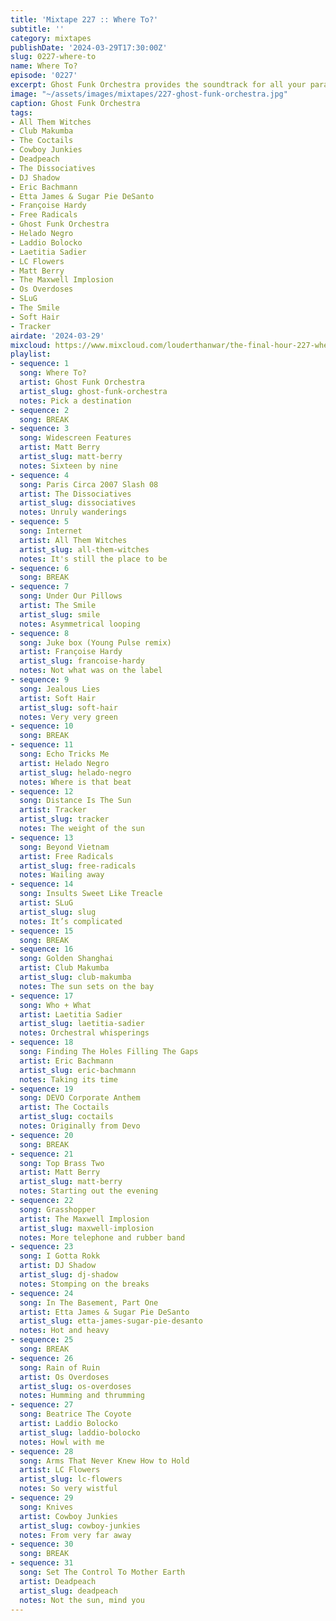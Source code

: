 ```yaml
---
title: 'Mixtape 227 :: Where To?'
subtitle: ''
category: mixtapes
publishDate: '2024-03-29T17:30:00Z'
slug: 0227-where-to
name: Where To?
episode: '0227'
excerpt: Ghost Funk Orchestra provides the soundtrack for all your paranormal festivities.
image: "~/assets/images/mixtapes/227-ghost-funk-orchestra.jpg"
caption: Ghost Funk Orchestra
tags:
- All Them Witches
- Club Makumba
- The Coctails
- Cowboy Junkies
- Deadpeach
- The Dissociatives
- DJ Shadow
- Eric Bachmann
- Etta James & Sugar Pie DeSanto
- Françoise Hardy
- Free Radicals
- Ghost Funk Orchestra
- Helado Negro
- Laddio Bolocko
- Laetitia Sadier
- LC Flowers
- Matt Berry
- The Maxwell Implosion
- Os Overdoses
- SLuG
- The Smile
- Soft Hair
- Tracker
airdate: '2024-03-29'
mixcloud: https://www.mixcloud.com/louderthanwar/the-final-hour-227-where-to-2024-03-29/
playlist:
- sequence: 1
  song: Where To?
  artist: Ghost Funk Orchestra
  artist_slug: ghost-funk-orchestra
  notes: Pick a destination
- sequence: 2
  song: BREAK
- sequence: 3
  song: Widescreen Features
  artist: Matt Berry
  artist_slug: matt-berry
  notes: Sixteen by nine
- sequence: 4
  song: Paris Circa 2007 Slash 08
  artist: The Dissociatives
  artist_slug: dissociatives
  notes: Unruly wanderings
- sequence: 5
  song: Internet
  artist: All Them Witches
  artist_slug: all-them-witches
  notes: It's still the place to be
- sequence: 6
  song: BREAK
- sequence: 7
  song: Under Our Pillows
  artist: The Smile
  artist_slug: smile
  notes: Asymmetrical looping
- sequence: 8
  song: Juke box (Young Pulse remix)
  artist: Françoise Hardy
  artist_slug: francoise-hardy
  notes: Not what was on the label
- sequence: 9
  song: Jealous Lies
  artist: Soft Hair
  artist_slug: soft-hair
  notes: Very very green
- sequence: 10
  song: BREAK
- sequence: 11
  song: Echo Tricks Me
  artist: Helado Negro
  artist_slug: helado-negro
  notes: Where is that beat
- sequence: 12
  song: Distance Is The Sun
  artist: Tracker
  artist_slug: tracker
  notes: The weight of the sun
- sequence: 13
  song: Beyond Vietnam
  artist: Free Radicals
  artist_slug: free-radicals
  notes: Wailing away
- sequence: 14
  song: Insults Sweet Like Treacle
  artist: SLuG
  artist_slug: slug
  notes: It’s complicated
- sequence: 15
  song: BREAK
- sequence: 16
  song: Golden Shanghai
  artist: Club Makumba
  artist_slug: club-makumba
  notes: The sun sets on the bay
- sequence: 17
  song: Who + What
  artist: Laetitia Sadier
  artist_slug: laetitia-sadier
  notes: Orchestral whisperings
- sequence: 18
  song: Finding The Holes Filling The Gaps
  artist: Eric Bachmann
  artist_slug: eric-bachmann
  notes: Taking its time
- sequence: 19
  song: DEVO Corporate Anthem
  artist: The Coctails
  artist_slug: coctails
  notes: Originally from Devo
- sequence: 20
  song: BREAK
- sequence: 21
  song: Top Brass Two
  artist: Matt Berry
  artist_slug: matt-berry
  notes: Starting out the evening
- sequence: 22
  song: Grasshopper
  artist: The Maxwell Implosion
  artist_slug: maxwell-implosion
  notes: More telephone and rubber band
- sequence: 23
  song: I Gotta Rokk
  artist: DJ Shadow
  artist_slug: dj-shadow
  notes: Stomping on the breaks
- sequence: 24
  song: In The Basement, Part One
  artist: Etta James & Sugar Pie DeSanto
  artist_slug: etta-james-sugar-pie-desanto
  notes: Hot and heavy
- sequence: 25
  song: BREAK
- sequence: 26
  song: Rain of Ruin
  artist: Os Overdoses
  artist_slug: os-overdoses
  notes: Humming and thrumming
- sequence: 27
  song: Beatrice The Coyote
  artist: Laddio Bolocko
  artist_slug: laddio-bolocko
  notes: Howl with me
- sequence: 28
  song: Arms That Never Knew How to Hold
  artist: LC Flowers
  artist_slug: lc-flowers
  notes: So very wistful
- sequence: 29
  song: Knives
  artist: Cowboy Junkies
  artist_slug: cowboy-junkies
  notes: From very far away
- sequence: 30
  song: BREAK
- sequence: 31
  song: Set The Control To Mother Earth
  artist: Deadpeach
  artist_slug: deadpeach
  notes: Not the sun, mind you
---
```


